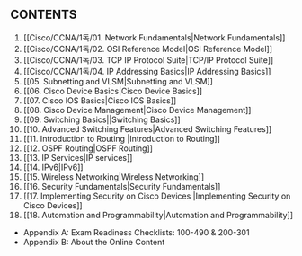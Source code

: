 ## CONTENTS

1. [[Cisco/CCNA/1독/01. Network Fundamentals|Network Fundamentals]]
2. [[Cisco/CCNA/1독/02. OSI Reference Model|OSI Reference Model]]
3. [[Cisco/CCNA/1독/03. TCP IP Protocol Suite|TCP/IP Protocol Suite]]
4. [[Cisco/CCNA/1독/04. IP Addressing Basics|IP Addressing Basics]]
5. [[05. Subnetting and VLSM|Subnetting and VLSM]]
6. [[06. Cisco Device Basics|Cisco Device Basics]]
7. [[07. Cisco IOS Basics|Cisco IOS Basics]]
8. [[08. Cisco Device Management|Cisco Device Management]] 
9. [[09. Switching Basics||Switching Basics]]
10. [[10. Advanced Switching Features|Advanced Switching Features]]
11. [[11. Introduction to Routing |Introduction to Routing]]
12. [[12. OSPF Routing|OSPF Routing]]
13. [[13. IP Services|IP services]]
14. [[14. IPv6|IPv6]]
15. [[15. Wireless Networking|Wireless Networking]]
16. [[16. Security Fundamentals|Security Fundamentals]]
17. [[17. Implementing Security on Cisco Devices |Implementing Security on Cisco Devices]]
18. [[18. Automation and Programmability|Automation and Programmability]]

* Appendix A: Exam Readiness Checklists: 100-490 & 200-301
* Appendix B: About the Online Content